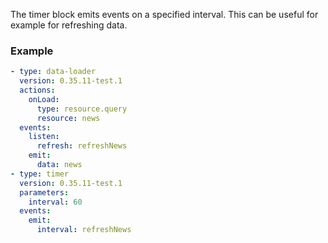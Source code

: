 The timer block emits events on a specified interval. This can be useful for example for refreshing
data.

### Example

```yaml
- type: data-loader
  version: 0.35.11-test.1
  actions:
    onLoad:
      type: resource.query
      resource: news
  events:
    listen:
      refresh: refreshNews
    emit:
      data: news
- type: timer
  version: 0.35.11-test.1
  parameters:
    interval: 60
  events:
    emit:
      interval: refreshNews
```
